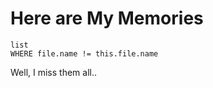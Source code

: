 # Here are My Memories
```dataview
list
WHERE file.name != this.file.name
```
Well, I miss them all..